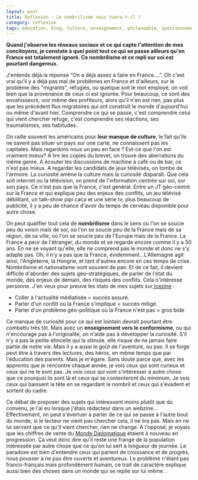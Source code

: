 ```yaml
---
layout: post
title: Reflexion - Le nombrilisme nous tuera-t-il ?
category: reflexion
tags: éducation, blog, Culture, enseignement, philosophie, questionnement, Réflexion, réseaux sociaux
---
```

**Quand j'observe les réseaux sociaux et ce qui capte l'attention de mes concitoyens, je constate à quel point tout ce qui se passe ailleurs qu'en France est totalement ignoré. Ce nombrilisme et ce repli sur soi est pourtant dangereux.**

J'entends déjà la réponse "On a déjà assez à faire en France....". Oh c'est vrai qu'il y a déjà pas mal de problèmes en France et d'ailleurs, sur le problème des "migrants", réfugiés, ou quelque soit le mot employé, on voit bien que la provenance de ceux ci est ignorée. Pour beaucoup, ce sont des envahisseurs, voir même des profiteurs, alors qu'il n'en est rien, pas plus que les précédent flux migratoires qui ont construit le monde d'aujourd'hui ou même d'avant hier. Comprendre ce qui se passe, c'est comprendre celui qui vient chercher refuge, c'est comprendre ses réactions, ses traumatismes, ses habitudes.

On raille souvent les américains pour **leur manque de culture**, le fait qu'ils ne savent pas situer un pays sur une carte, ne connaissent pas les capitales. Mais regardons nous un peu en face ? Est-ce que l'on est vraiment mieux? A lire les copies du brevet, on trouve des aberrations du même genre. A écouter les discussions de machine à café ou de bar, ce n'est pas mieux. A regarder les candidats de jeux télévisés, on tombe de l'armoire. La curiosité amène la culture mais la curiosité disparaît. Que cela soit internet ou la télévision, on prend de l'information centrée sur soi, sur son pays. Ce n'est pas que la France, c'est général. Entre un JT géo-centré sur la France et qui explique peu des enjeux des conflits, un jeu télévisé débilitant, un talk-show pipi caca et une série tv, plus beaucoup de publicité, il y a peu de chance d'avoir du temps de cerveau disponible pour autre chose.

On peut qualifier tout cela de **nombrilisme** dans le sens où l'on se soucie peu du voisin mais de soi, où l'on se soucie peu de la France mais de sa région, de sa ville, où l'on se soucie peu de l'Europe mais de la France. La France a peur de l'étranger, du monde et se regarde encore comme il y a 50 ans. En ne se voyant qu'elle, elle ne comprend pas le monde et donc ne s'y adapte pas. Oh, il n'y a pas que la France, évidemment...L'Allemagne agit ainsi, l'Angleterre, la Hongrie, et tant d'autres encore en ces temps de crise. Nombrilisme et nationalisme vont souvent de pair. Et de ce fait, il devient difficile d'aborder des sujets géo-stratégiques, de parler de l'état du monde, des enjeux de demain, des risques des conflits. Cela n'intéresse personne. J'en veux pour preuve les stats de mes sujets sur<a href="http://icezine.wordpress.com"> Icezine</a> :

* Coller à l'actualité médiatisée = succès assuré.
* Parler d'un conflit où la France s'implique = succès mitigé.
* Parler d'un problème géo-politique où la France n'est pas = gros bide

Ce manque de curiosité pour ce qui est lointain devrait pourtant être combattu très tôt. Mais avec un **enseignement vers le conformisme**, ou qui n'encourage pas à l'originalité, on n'aide pas à développer la curiosité. S'il n'y a pas la petite étincelle qui la stimule, elle risque de ne jamais faire partie de notre vie. Mais il y a aussi le goût de l'aventure, ou pas. Il se forge peut être à travers des lectures, des héros, en même temps que par l'éducation des parents. Mais je m'égare. Sans doute parce que, avec les apprentis que je rencontre chaque année, je vois ceux qui sont curieux et ceux qui ne le sont pas. Je vois ceux qui vont s'intéresser à autre chose que ce pourquoi ils sont là et ceux qui se contenteront du minimum. Je vois ceux qui baissent la tête en se regardant le nombril et ceux qui s'évadent et sortent du cadre.

Ce débat de proposer des sujets qui intéressent moins plutôt que du convenu, je l'ai eu lorsque j'étais rédacteur dans un webzine... Effectivement, on peut s'évertuer à parler de ce qui se passe à l'autre bout du monde, si le lecteur ne vient pas chercher cela, il ne lira pas. Mais en ne lui servant que ce qu'il vient chercher, rien ne change. A l'opposé, je voyais que les chiffres de vente du <a href="http://www.monde-diplomatique.fr/">Monde Diplomatique</a> étaient à nouveau en progression. Ça veut donc dire qu'il reste une frange de la population intéressée par autre chose que ce qu'on lui sert à longueur de journée. Le paradoxe est bien d'entendre ceux qui parlent de croissance et de progrès, nous pousser à ne pas être ouverts et aventureux. Le problème n'étant pas franco-français mais profondément humain, ce trait de caractère explique aussi bien des choses dans un monde qui se replie sur lui même. .


